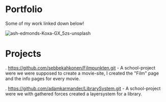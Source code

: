 # Portfolio

Some of my work linked down below!

![ash-edmonds-Koxa-GX_5zs-unsplash](https://user-images.githubusercontent.com/69867011/110844914-48a8b800-82aa-11eb-865e-aaa9d5917152.jpg)


# Projects

. https://github.com/sebbekahkonen/Filmpunkten.git - A school-project were we were supposed to create a movie-site, I created the "Film" page and the info pages for every movie.

. https://github.com/adamkarmander/LibrarySystem.git - A school-project were we with gathered forces created a layersystem for a library.
